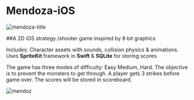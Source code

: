 # Mendoza-iOS
![mendoza-title](https://user-images.githubusercontent.com/33275034/200042398-54c591aa-179b-4327-acac-8e310bf2ebe3.png)


##A 2D iOS strategy /shooter game inspired by 8 bit graphics

Includes: Character assets with sounds, collision physics & animations.
Uses **SpriteKit** framework in **Swift** & **SQLite** for storing scores

The game has three modes of difficulty: Easy Medium, Hard. The objective is to prevent the monsters to get through.
A player gets 3 strikes before game over. The scores will be stored in scoreboard.


![mendoz](https://user-images.githubusercontent.com/33275034/200041062-7c2cc19d-056d-4cea-ad37-f0e57c3b51b3.png)
